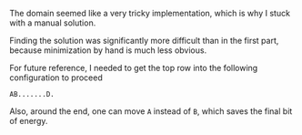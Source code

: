 The domain seemed like a very tricky implementation,
which is why I stuck with a manual solution.

Finding the solution was significantly more difficult than in the first part,
because minimization by hand is much less obvious.

For future reference, I needed to get the top row into the following configuration to proceed

```
AB.......D.
```

Also, around the end, one can move `A` instead of `B`, which saves the final bit of energy.